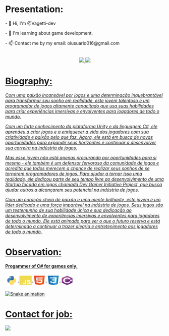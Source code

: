 <h1>Presentation:</h1>
<p>- 👋 Hi, I'm @Vagetti-dev</p>
<p>- 👀 I'm learning about game development.</p>
<p>- 📫 Contact me by my email: oiusuario016@gmail.com</p>

<br>

<div align="center">
  <a href="https://github.com/Vagetti-dev">
  <img height="180em" src="https://github-readme-stats.vercel.app/api?username=Vagetti-dev&show_icons=true&theme=dark&include_all_commits=true&count_private=false"/>
  <img height="180em" src="https://github-readme-stats.vercel.app/api/top-langs/?username=Vagetti-dev&layout=compact&langs_count=99&theme=dark"/>
</div>
  
<p></p>
  
<h1>Biography:</h1>
<p><i>Com uma paixão incansável por jogos e uma determinação inquebrantável para transformar seu sonho em realidade, este jovem talentoso é um programador de jogos altamente capacitado que usa suas habilidades para criar experiências imersivas e envolventes para jogadores de todo o mundo.</p>

<p>Com um forte conhecimento da plataforma Unity e da linguagem C#, ele aprendeu a criar jogos e a enriquecer a vida dos jogadores com sua criatividade e paixão pelo que faz. Agora, ele está em busca de novas oportunidades para expandir seus horizontes e continuar a desenvolver sua carreira na indústria de jogos.</p>

<p>Mas esse jovem não está apenas procurando por oportunidades para si mesmo - ele também é um defensor fervoroso da comunidade de jogos e acredita que todos merecem a chance de realizar seus sonhos de se tornarem programadores de jogos. Para ajudar a tornar isso uma realidade, ele dedicou parte de seu tempo livre ao desenvolvimento de uma Startup focada em jogos chamada Dev Gamer Initiative Project, que busca ajudar outros a alcançarem seu potencial na indústria de jogos.</p>

<p>Com um coração cheio de paixão e uma mente brilhante, este jovem é um líder dedicado e uma força imparável na indústria de jogos. Seus jogos são um testemunho de sua habilidade única e sua dedicação ao desenvolvimento de experiências imersivas e envolventes para jogadores de todo o mundo. Ele está animado para ver o que o futuro reserva e está determinado a continuar a trazer alegria e entretenimento aos jogadores de todo o mundo.</i></p>
 
<h1>Observation:</h1>
  <b>Progammer of C# for games only.</b>
  
 <div style="display: inline_block"><br>
   <img align="center" alt="Python" width="40px" src="https://raw.githubusercontent.com/github/explore/master/topics/python/python.png" />
   <img align="center" alt="Rafa-Js" height="30" width="40" src="https://raw.githubusercontent.com/devicons/devicon/master/icons/javascript/javascript-plain.svg">
   <img align="center" alt="Rafa-HTML" height="30" width="40" src="https://raw.githubusercontent.com/devicons/devicon/master/icons/html5/html5-original.svg">
   <img align="center" alt="Rafa-CSS" height="30" width="40" src="https://raw.githubusercontent.com/devicons/devicon/master/icons/css3/css3-original.svg">
   <img align="center" alt="Rafa-Csharp" height="30" width="40" src="https://raw.githubusercontent.com/devicons/devicon/master/icons/csharp/csharp-original.svg">
 </div>
  
![Snake animation](https://github.com/Vagetti-dev/snake-animation/blob/main/Snake%20Animation.svg)
  
<h1>Contact for job:</h1>
<div style="display: inline_block">
 <a href="https://www.linkedin.com/in/patrick-oliveira-vagetti-4743aa258/"><img src="https://cdn2.iconfinder.com/data/icons/social-media-2285/512/1_Linkedin_unofficial_colored_svg-128.png" width="40"></a>
</div>
